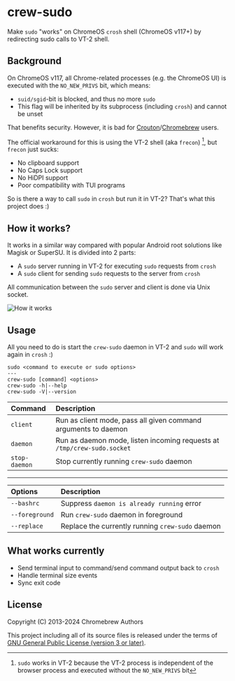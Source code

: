 # crew-sudo
Make `sudo` "works" on ChromeOS `crosh` shell (ChromeOS v117+) by redirecting sudo calls to VT-2 shell.

## Background
On ChromeOS v117, all Chrome-related processes (e.g. the ChromeOS UI) is executed with the `NO_NEW_PRIVS` bit, which means:
  - `suid/sgid`-bit is blocked, and thus no more `sudo`
  - This flag will be inherited by its subprocess (including `crosh`) and cannot be unset

That benefits security. However, it is bad for [Crouton](https://github.com/dnschneid/crouton)/[Chromebrew](https://github.com/chromebrew/chromebrew) users.

The official workaround for this is using the VT-2 shell (aka `frecon`) [^1], but `frecon` just sucks:
  - No clipboard support
  - No Caps Lock support
  - No HiDPI support
  - Poor compatibility with TUI programs

So is there a way to call `sudo` in `crosh` but run it in VT-2? That's what this project does :)

[^1]: `sudo` works in VT-2 because the VT-2 process is independent of the browser process and executed without the `NO_NEW_PRIVS` bit

## How it works?
It works in a similar way compared with popular Android root solutions like Magisk or SuperSU. It is divided into 2 parts:
  - A `sudo` server running in VT-2 for executing `sudo` requests from `crosh`
  - A `sudo` client for sending `sudo` requests to the server from `crosh`

All communication between the `sudo` server and client is done via Unix socket.

![How it works](images/how-it-works.svg)

## Usage
All you need to do is start the `crew-sudo` daemon in VT-2 and `sudo` will work again in `crosh` :)

```text
sudo <command to execute or sudo options>
---
crew-sudo [command] <options>
crew-sudo -h|--help
crew-sudo -V|--version
```

|Command       |Description|
|:-------------|:----------|
|`client`      |Run as client mode, pass all given command arguments to daemon|
|`daemon`      |Run as daemon mode, listen incoming requests at `/tmp/crew-sudo.socket`|
|`stop-daemon` |Stop currently running `crew-sudo` daemon|

---

|Options       |Description|
|:-------------|:----------|
|`--bashrc`    |Suppress `daemon is already running` error|
|`--foreground`|Run `crew-sudo` daemon in foreground|
|`--replace`   |Replace the currently running `crew-sudo` daemon|

## What works currently
- Send terminal input to command/send command output back to `crosh`
- Handle terminal size events
- Sync exit code

## License
Copyright (C) 2013-2024 Chromebrew Authors

This project including all of its source files is released under the terms of [GNU General Public License (version 3 or later)](http://www.gnu.org/licenses/gpl.txt).
